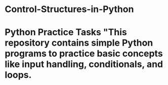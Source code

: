 # Control-Structures-in-Python
# Python Practice Tasks "This repository contains simple Python programs to practice basic concepts like input handling, conditionals, and loops.
